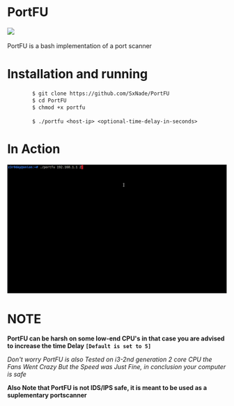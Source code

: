 # PortFU

![](https://media.tenor.com/images/9533937aefa8dfacbee26a9f23d26c61/tenor.gif)

PortFU is a bash implementation of a port scanner

# Installation and running


            $ git clone https://github.com/SxNade/PortFU
            $ cd PortFU
            $ chmod +x portfu
            
            $ ./portfu <host-ip> <optional-time-delay-in-seconds>

# In Action

![](https://github.com/SxNade/PortFU/blob/main/portfu.gif)

# NOTE

**PortFU can be harsh on some low-end CPU's in that case you are advised to increase the time Delay `[Default is set to 5]`**

*Don't worry PortFU is also Tested on i3-2nd generation 2 core CPU the Fans Went Crazy But the Speed was Just Fine, in conclusion your computer is safe*

**Also Note that PortFU is not IDS/IPS safe, it is meant to be used as a suplementary portscanner**
